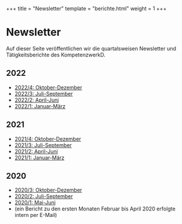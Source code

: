 +++
title = "Newsletter"
template = "berichte.html"
weight = 1
+++

# Newsletter

Auf dieser Seite veröffentlichen wir die quartalsweisen Newsletter und Tätigkeitsberichte des KompetenzwerkD.

## 2022

- [2022/4: Oktober-Dezember](/infoportal/documents/kompetenzwerkd_newsletter_2022_4.pdf)
- [2022/3: Juli-September](/infoportal/documents/kompetenzwerkd_newsletter_2022_3.pdf)
- [2022/2: April-Juni](/infoportal/documents/kompetenzwerkd_newsletter_2022_2.pdf)
- [2022/1: Januar-März](/infoportal/documents/kompetenzwerkd_newsletter_2022_1.pdf)

## 2021

- [2021/4: Oktober-Dezember](/infoportal/documents/kompetenzwerkd_newsletter_2021_4.pdf)
- [2021/3: Juli-September](/infoportal/documents/kompetenzwerkd_newsletter_2021_3.pdf)
- [2021/2: April-Juni](/infoportal/documents/kompetenzwerkd_newsletter_2021_2.pdf)
- [2021/1: Januar-März](/infoportal/documents/kompetenzwerkd_newsletter_2021_1.pdf)

## 2020

- [2020/3: Oktober-Dezember](/infoportal/documents/kompetenzwerkd_newsletter_2020_3.pdf)
- [2020/2: Juli-September](/infoportal/documents/kompetenzwerkd_newsletter_2020_2.pdf)
- [2020/1: Mai-Juni](/infoportal/documents/kompetenzwerkd_newsletter_2020_1.pdf)
- (ein Bericht zu den ersten Monaten Februar bis April 2020 erfolgte intern per E-Mail)
